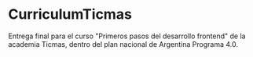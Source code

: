 # CurriculumTicmas
Entrega final para el curso "Primeros pasos del desarrollo frontend" de la academia Ticmas, dentro del plan nacional de Argentina Programa 4.0. 
